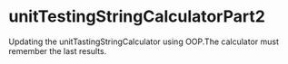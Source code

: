 # unitTestingStringCalculatorPart2
Updating the unitTastingStringCalculator using OOP.The calculator must remember the last results.
